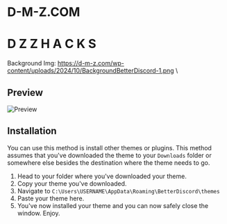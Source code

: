 # D-M-Z.COM

# D Z Z H A C K S
Background Img: https://d-m-z.com/wp-content/uploads/2024/10/BackgroundBetterDiscord-1.png \


## Preview
![Preview](https://d-m-z.com/wp-content/uploads/2024/10/image_2024-10-31_120408001.png)



## Installation
You can use this method is install other themes or plugins. This method assumes that you've downloaded the theme to your `Downloads` folder or somewhere else besides the destination where the theme needs to go.

1. Head to your folder where you've downloaded your theme. 
1. Copy your theme you've downloaded. 
1. Navigate to `C:\Users\USERNAME\AppData\Roaming\BetterDiscord\themes`
1. Paste your theme here. 
1. You've now installed your theme and you can now safely close the window. Enjoy.
